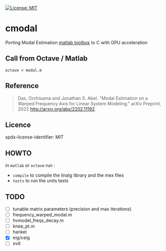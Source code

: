 [![License: MIT](https://img.shields.io/badge/License-MIT-yellow.svg)](https://opensource.org/licenses/MIT)     

# cmodal

Porting Modal Estimation [matlab toolbox](https://github.com/orchidas/Modal-estimation.git ) to C with GPU acceleration

## Call from Octave / Matlab

`octave < modal.m`

## Reference

> Das, Orchisama and Jonathan S. Abel. "Modal Estimation on a Warped Frequency Axis for Linear System Modeling." arXiv Preprint, 2022 http://arxiv.org/abs/2202.11192.

## Licence

spdx-license-identifier: MIT

## HOWTO

in `matlab` or `octave` run :
- `compile` to compile the linalg library and the mex files
- `tests` to run the units tests

## TODO

- [ ] tunable matrix parameters (precision and max iterations)
- [ ] frequency_warped_modal.m
- [ ] hvmodel_freqs_decay.m
- [ ] knee_pt.m
- [ ] hankel
- [x] eig/ceig
- [ ] svd
